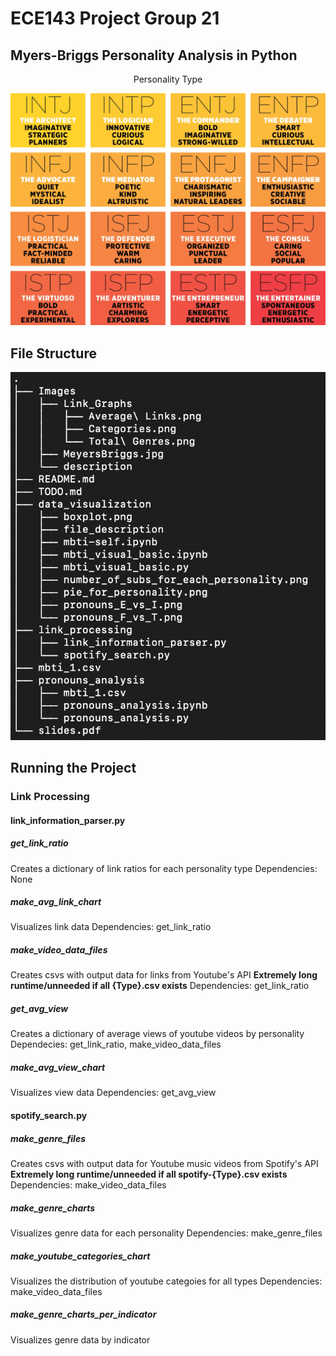 # ECE143 Project Group 21
## Myers-Briggs Personality Analysis in Python
<p align="center">
    Personality Type
</p>

![image](https://github.com/admunk/ece143project/blob/main/Images/MeyersBriggs.jpg)

## File Structure
![image](https://github.com/admunk/ece143project/blob/main/Images/Structure.png)

## Running the Project

### Link Processing

#### link_information_parser.py
##### get_link_ratio
Creates a dictionary of link ratios for each personality type
Dependencies: None

##### make_avg_link_chart
Visualizes link data
Dependencies: get_link_ratio

##### make_video_data_files
Creates csvs with output data for links from Youtube's API
**Extremely long runtime/unneeded if all {Type}.csv exists**
Dependencies: get_link_ratio

##### get_avg_view
Creates a dictionary of average views of youtube videos by personality
Dependecies: get_link_ratio, make_video_data_files

##### make_avg_view_chart
Visualizes view data
Dependencies: get_avg_view

#### spotify_search.py

##### make_genre_files
Creates csvs with output data for Youtube music videos from Spotify's API
**Extremely long runtime/unneeded if all spotify-{Type}.csv exists**
Dependencies: make_video_data_files

##### make_genre_charts
Visualizes genre data for each personality
Dependencies: make_genre_files

##### make_youtube_categories_chart
Visualizes the distribution of youtube categoies for all types
Dependencies: make_video_data_files

##### make_genre_charts_per_indicator
Visualizes genre data by indicator
